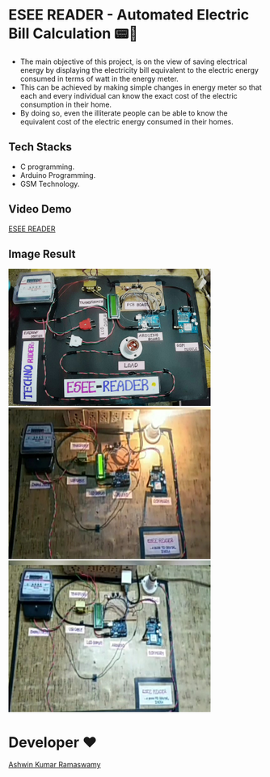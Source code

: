 # ESEE READER - Automated Electric Bill Calculation 📟📲

- The main objective of this project, is on the view of saving electrical energy by displaying the electricity bill equivalent to the electric energy consumed in terms of watt in   the energy meter.
- This can be achieved by making simple changes in energy meter so that each and every individual can know the exact cost of the electric consumption in their home.
- By doing so, even the illiterate people can be able to know the equivalent cost of the electric energy consumed in their homes.

## Tech Stacks
- C programming.
- Arduino Programming.
- GSM Technology.

## Video Demo
[ESEE READER](https://docs.google.com/presentation/d/1X_j90BNUnj3x8gA68DQRr31mnw2t9j0Fn1nDlxOzdM0/edit?usp=drivesdk)

## Image Result
<img src="/Image Result/op1.jpg" width="400px"> <img src="/Image Result/op2.jpg" width="400px" height="300px">
 <img src="/Image Result/op3.jpg" width="400px" height="300px">

# Developer ❤
[Ashwin Kumar Ramaswamy](https://github.com/Ash515)
